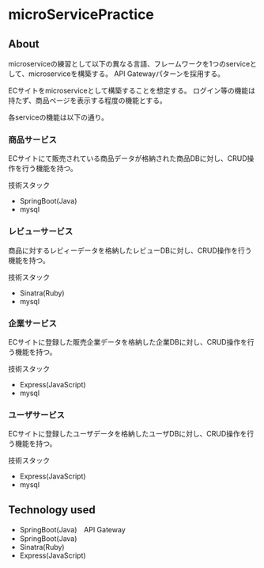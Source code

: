 # microServicePractice

## About
microserviceの練習として以下の異なる言語、フレームワークを1つのserviceとして、microserviceを構築する。
API Gatewayパターンを採用する。

ECサイトをmicroserviceとして構築することを想定する。
ログイン等の機能は持たず、商品ページを表示する程度の機能とする。

各serviceの機能は以下の通り。

### 商品サービス
ECサイトにて販売されている商品データが格納された商品DBに対し、CRUD操作を行う機能を持つ。

技術スタック
- SpringBoot(Java)
- mysql

### レビューサービス
商品に対するレビィーデータを格納したレビューDBに対し、CRUD操作を行う機能を持つ。

技術スタック
- Sinatra(Ruby)
- mysql

### 企業サービス
ECサイトに登録した販売企業データを格納した企業DBに対し、CRUD操作を行う機能を持つ。

技術スタック
- Express(JavaScript)
- mysql

### ユーザサービス
ECサイトに登録したユーザデータを格納したユーザDBに対し、CRUD操作を行う機能を持つ。

技術スタック
- Express(JavaScript)
- mysql

## Technology used

- SpringBoot(Java)　API Gateway
- SpringBoot(Java)
- Sinatra(Ruby)
- Express(JavaScript)

